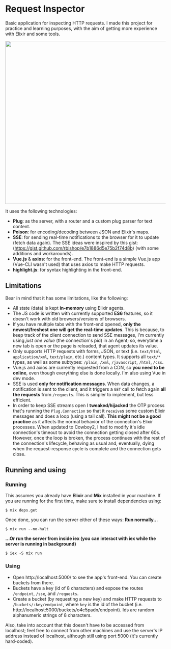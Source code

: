 # Request Inspector

Basic application for inspecting HTTP requests. I made this project for practice and learning purposes, with the aim of getting more experience with Elixir and some tools.

<img src="https://i.imgur.com/pcwBecA.gif" height="512px"/>


It uses the following technologies:

* **Plug**: as the server, with a router and a custom plug parser for text content.
* **Poison**: for encoding/decoding between JSON and Elixir's maps.
* **SSE**: for sending real-time notifications to the browser for it to update (fetch data again). The SSE ideas were inspired by this gist: (https://gist.github.com/rbishop/e7b1886d5e75b2f74d8b) (with some additions and workarounds).
* **Vue.js** & **axios**: for the front-end. The front-end is a simple Vue.js app (Vue-CLI wasn't used) that uses axios to make HTTP requests.
* **highlight.js**: for syntax highlighting in the front-end.

## Limitations

Bear in mind that it has some limitations, like the following:

* All state (data) is kept **in-memory** using Elixir agents.
* The JS code is written with currently supported **ES6** features, so it doesn't work with old browsers/versions of browsers.
* If you have multiple tabs with the front-end opened, **only the newest/freshest one will get the real-time updates**. This is because, to keep track of the client connection to send SSE messages, I'm currently using _just one value_ (the connection's pid) in an Agent; so, everytime a new tab is open or the page is reloaded, that agent updates its value.
* Only supports HTTP requests with forms, JSON, or text (i.e. `text/html`, `application/xml`, `text/plain`, etc.) content types. It supports all `text/*` types, as well as some subtypes: `/plain`, `/xml`, `/javascript`, `/html`, `/css`.
* Vue.js and axios are currently requested from a CDN, so **you need to be online**, even though everything else is done locally. I'm also using Vue in dev mode.
* SSE is used **only for notification messages**. When data changes, a notification is sent to the client, and it triggers a `GET` call to fetch again **all the requests** from `/requests`. This is simpler to implement, but less efficient.
* In order to keep SSE streams open I **tweaked/hijacked** the OTP process that's running the `Plug.Connection` so that it `receive`s some custom Elixir messages and does a loop (using a tail call). **This might not be a good practice** as it affects the normal behavior of the connection's Elixir processes. When updated to Cowboy2, I had to modify it's idle connection's timeout to avoid the connection getting closed after 60s. However, once the loop is broken, the process continues with the rest of the connection's lifecycle, behaving as usual and, eventually, dying when the request-response cycle is complete and the connection gets close.


## Running and using

### Running
This assumes you already have **Elixir** and **Mix** installed in your machine. If you are running for the first time, make sure to install dependencies using:
```
$ mix deps.get
```
Once done, you can run the server either of these ways:
**Run normally...**
```
$ mix run --no-halt
```
**...Or run the server from inside iex (you can interact with iex while the server is running in background)**
```
$ iex -S mix run
```

### Using
* Open http://localhost:5000/ to see the app's front-end. You can create buckets from there.
* Buckets have a key (id of 8 characters) and expose the routes `/endpoint`, `/sse`, and `/requests`.
* Create a bucket (by requesting a new key) and make HTTP requests to `/buckets/:key/endpoint`, where `key` is the id of the bucket (i.e. http://localhost:5000/buckets/o4c5padn/endpoint). Ids are random alphanumeric strings of 8 characters.

Also, take into account that this doesn't have to be accessed from localhost; feel free to connect from other machines and use the server's IP address instead of localhost, although still using port 5000 (it's currently hard-coded).
